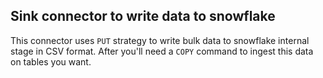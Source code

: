 ## Sink connector to write data to snowflake

This connector uses `PUT` strategy to write bulk data to snowflake internal stage in CSV format. After you'll need a `COPY`
command to ingest this data on tables you want.

